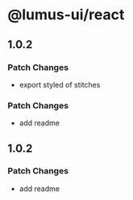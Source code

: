 # @lumus-ui/react

## 1.0.2

### Patch Changes

- export styled of stitches


### Patch Changes

- add readme

## 1.0.2

### Patch Changes

- add readme
